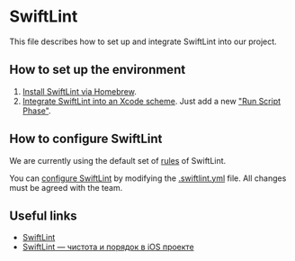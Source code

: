 # SwiftLint

This file describes how to set up and integrate SwiftLint into our project.

## How to set up the environment

1. [Install SwiftLint via Homebrew](https://github.com/realm/SwiftLint#using-homebrew).
2. [Integrate SwiftLint into an Xcode scheme](https://github.com/realm/SwiftLint#xcode). Just add a new ["Run Script Phase"](https://stackoverflow.com/questions/39632301/where-is-the-run-script-and-build-phase-in-xcode).


## How to configure SwiftLint

We are currently using the default set of [rules](https://realm.github.io/SwiftLint/rule-directory.html) of SwiftLint.

You can [configure SwiftLint](https://github.com/realm/SwiftLint#configuration) by modifying the [.swiftlint.yml](../.swiftlint.yml) file. All changes must be agreed with the team.

## Useful links

- [SwiftLint](https://github.com/realm/SwiftLint)
- [SwiftLint — чистота и порядок в iOS проекте](https://habr.com/ru/company/tinkoff/blog/317892/)

